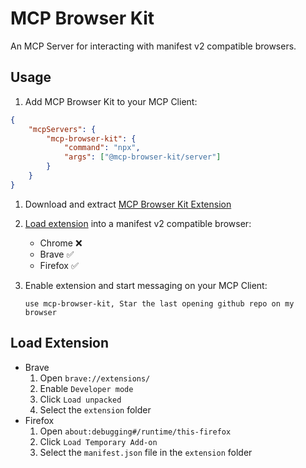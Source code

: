# MCP Browser Kit

An MCP Server for interacting with manifest v2 compatible browsers.

## Usage

1. Add MCP Browser Kit to your MCP Client:

```json
{
	"mcpServers": {
		"mcp-browser-kit": {
			"command": "npx",
			"args": ["@mcp-browser-kit/server"]
		}
	}
}
```

1. Download and extract [MCP Browser Kit Extension](https://github.com/ndthanhdev/mcp-browser-kit/releases/download/v1.1.0/extension.zip)
2. [Load extension](#load-extension) into a manifest v2 compatible browser:
    - Chrome ❌
    - Brave ✅
    - Firefox ✅

3. Enable extension and start messaging on your MCP Client:

   ```
   use mcp-browser-kit, Star the last opening github repo on my browser
   ```

## Load Extension

- Brave
	1. Open `brave://extensions/`
	2. Enable `Developer mode`
	3. Click `Load unpacked`
	4. Select the `extension` folder
- Firefox
	1. Open `about:debugging#/runtime/this-firefox`
	2. Click `Load Temporary Add-on`
	3. Select the `manifest.json` file in the `extension` folder
